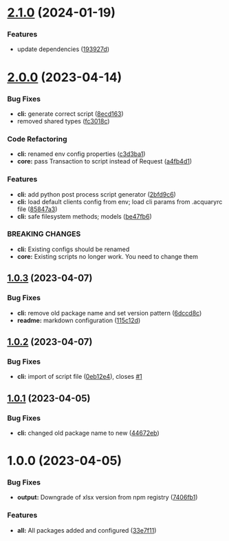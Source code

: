 # [2.1.0](https://github.com/dodevs/Acquary/compare/cli-v2.0.0...cli-v2.1.0) (2024-01-19)


### Features

* update dependencies ([193927d](https://github.com/dodevs/Acquary/commit/193927d22fc3b12f82f5a2bd09206f9f7264a756))

# [2.0.0](https://github.com/dodevs/Acquary/compare/cli-v1.0.3...cli-v2.0.0) (2023-04-14)


### Bug Fixes

* **cli:** generate correct script ([8ecd163](https://github.com/dodevs/Acquary/commit/8ecd1630397c8ec2bbbbd5f0d37497d39a0f699f))
* removed shared types ([fc3018c](https://github.com/dodevs/Acquary/commit/fc3018cbb5dd93830feb5533afe534768c3f142b))


### Code Refactoring

* **cli:** renamed env config properties ([c3d3ba1](https://github.com/dodevs/Acquary/commit/c3d3ba18862a5e00171b3148eb8a6a8b0815912e))
* **core:** pass Transaction to script instead of Request ([a4fb4d1](https://github.com/dodevs/Acquary/commit/a4fb4d1bc83b7492b4095daf9686f096a0d8db47))


### Features

* **cli:** add python post process script generator ([2bfd9c6](https://github.com/dodevs/Acquary/commit/2bfd9c67cd825128ab9f2d3a9a0b864da958360f))
* **cli:** load default clients config from env; load cli params from .acquaryrc file ([85847a3](https://github.com/dodevs/Acquary/commit/85847a31835c7a93b6e0345441a6e424f8eb3be3))
* **cli:** safe filesystem methods; models ([be47fb6](https://github.com/dodevs/Acquary/commit/be47fb6435ec168512fe7f857a31d8401fcc9542))


### BREAKING CHANGES

* **cli:** Existing configs should be renamed
* **core:** Existing scripts no longer work. You need to change them

## [1.0.3](https://github.com/dodevs/Acquary/compare/cli-v1.0.2...cli-v1.0.3) (2023-04-07)


### Bug Fixes

* **cli:** remove old package name and set version pattern ([6dccd8c](https://github.com/dodevs/Acquary/commit/6dccd8cbe5ab4c19912b0fd1e4db51be81e3090b))
* **readme:** markdown configuration ([115c12d](https://github.com/dodevs/Acquary/commit/115c12d585c7ee58e37db000a5e5222c20a85d84))

## [1.0.2](https://github.com/dodevs/Acquary/compare/cli-v1.0.1...cli-v1.0.2) (2023-04-07)


### Bug Fixes

* **cli:** import of script file ([0eb12e4](https://github.com/dodevs/Acquary/commit/0eb12e4eb76357ca2e34d24fb75d0ea85aa3da74)), closes [#1](https://github.com/dodevs/Acquary/issues/1)

## [1.0.1](https://github.com/dodevs/Acquary/compare/cli-v1.0.0...cli-v1.0.1) (2023-04-05)


### Bug Fixes

* **cli:** changed old package name to new ([44672eb](https://github.com/dodevs/Acquary/commit/44672eb9fafcc93a4722fcb5b6726b7142692307))

# 1.0.0 (2023-04-05)


### Bug Fixes

* **output:** Downgrade of xlsx version from npm registry ([7406fb1](https://github.com/dodevs/Acquary/commit/7406fb138c791535561463cc8957c97bf804d998))


### Features

* **all:** All packages added and configured ([33e7f11](https://github.com/dodevs/Acquary/commit/33e7f11bccc1a4328ea41274329293cfe41abd7c))
